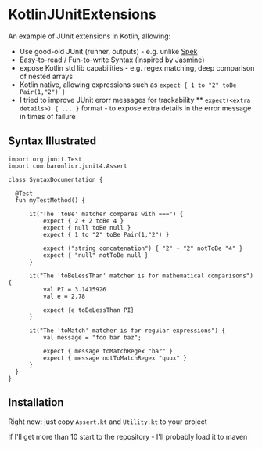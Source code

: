 # KotlinJUnitExtensions
An example of JUnit extensions in Kotlin, allowing:
* Use good-old JUnit (runner, outputs) - e.g. unlike [Spek](http://spekframework.org/)
* Easy-to-read / Fun-to-write Syntax (inspired by [Jasmine](https://jasmine.github.io/2.0/introduction.html))
* expose Kotlin std lib capabilities - e.g. regex matching, deep comparison of nested arrays
* Kotlin native, allowing expressions such as `expect { 1 to "2" toBe Pair(1,"2") } `
* I tried to improve JUnit erorr messages for trackability
** `expect(<extra details>) { ... }` format - to expose extra details in the error message in times of failure

## Syntax Illustrated
```
import org.junit.Test
import com.baronlior.junit4.Assert

class SyntaxDocumentation {

  @Test
  fun myTestMethod() {

      it("The 'toBe' matcher compares with ===") {
          expect { 2 + 2 toBe 4 }
          expect { null toBe null }
          expect { 1 to "2" toBe Pair(1,"2") }

          expect ("string concatenation") { "2" + "2" notToBe "4" }
          expect { "null" notToBe null }
      }

      it("The 'toBeLessThan' matcher is for mathematical comparisons") {
          val PI = 3.1415926
          val e = 2.78

          expect {e toBeLessThan PI}
      }

      it("The 'toMatch' matcher is for regular expressions") {
          val message = "foo bar baz";

          expect { message toMatchRegex "bar" }
          expect { message notToMatchRegex "quux" }
      }
  }
}
```

## Installation
Right now: just copy `Assert.kt` and `Utility.kt` to your project

If I'll get more than 10 start to the repository - I'll probably load it to maven